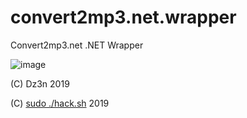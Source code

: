 # convert2mp3.net.wrapper
Convert2mp3.net .NET Wrapper

![image](https://user-images.githubusercontent.com/25367511/50703749-cedb6b00-105d-11e9-97ae-b8fe36b271da.png)

(C) Dz3n 2019

(C) [sudo ./hack.sh](https://www.youtube.com/channel/UCU40PNPpo8GBaWQwxtTCEQQ) 2019

